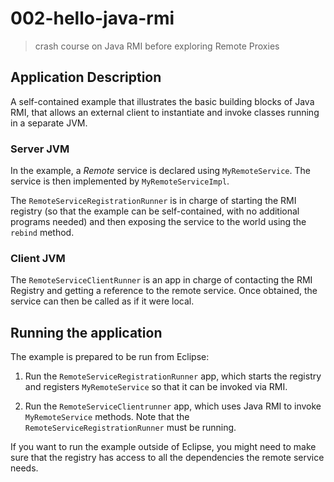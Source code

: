 # 002-hello-java-rmi
> crash course on Java RMI before exploring Remote Proxies

## Application Description

A self-contained example that illustrates the basic building blocks of Java RMI, that allows an external client to instantiate and invoke classes running in a separate JVM.

### Server JVM
In the example, a *Remote* service is declared using `MyRemoteService`. The service is then implemented by `MyRemoteServiceImpl`.

The `RemoteServiceRegistrationRunner` is in charge of starting the RMI registry (so that the example can be self-contained, with no additional programs needed) and then exposing the service to the world using the `rebind` method.

### Client JVM
The `RemoteServiceClientRunner` is an app in charge of contacting the RMI Registry and getting a reference to the remote service. Once obtained, the service can then be called as if it were local.

## Running the application
The example is prepared to be run from Eclipse:
1. Run the `RemoteServiceRegistrationRunner` app, which starts the registry and registers `MyRemoteService` so that it can be invoked via RMI.

2. Run the `RemoteServiceClientrunner` app, which uses Java RMI to invoke `MyRemoteService` methods. Note that the `RemoteServiceRegistrationRunner` must be running.

If you want to run the example outside of Eclipse, you might need to make sure that the registry has access to all the dependencies the remote service needs.
